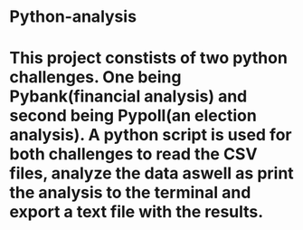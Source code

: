 # Python-analysis
# This project constists of two python challenges. One being Pybank(financial analysis) and second being Pypoll(an election analysis). A python script is used for both challenges to read the CSV files, analyze the data aswell as print the analysis to the terminal and export a text file with the results.
